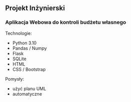 ## Projekt Inżynierski
### Aplikacja Webowa do kontroli budżetu własnego


Technologie:
-   Python 3.10
-   Pandas / Numpy
-   Flask
-   SQLite
-   HTML
-   CSS / Bootstrap

Pomysły:
-   użyć planu UML
-   automatyczne
